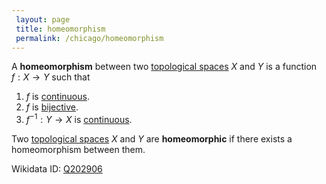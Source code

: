 ```yaml
---
 layout: page
 title: homeomorphism
 permalink: /chicago/homeomorphism
---
```


A **homeomorphism** between two [topological spaces](https://mathgloss.github.io/MathGloss/chicago/topological_space) $X$ and $Y$ is a function $f: X\to Y$ such that 
1. $f$ is [continuous](https://mathgloss.github.io/MathGloss/chicago/continuous).
2. $f$ is [bijective](https://mathgloss.github.io/MathGloss/chicago/bijective).
3. $f^{-1}:Y\to X$ is [continuous](https://mathgloss.github.io/MathGloss/chicago/continuous).

Two [topological spaces](https://mathgloss.github.io/MathGloss/chicago/##################topological_spaces) $X$ and $Y$ are **homeomorphic** if there exists a homeomorphism between them.

Wikidata ID: [Q202906](https://www.wikidata.org/wiki/Q202906)